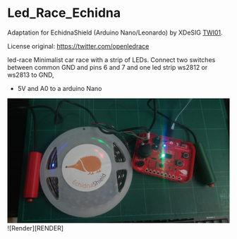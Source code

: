 # Led_Race_Echidna


Adaptation for EchidnaShield (Arduino Nano/Leonardo) by XDeSIG [TWI01].


License original: https://twitter.com/openledrace

led-race
Minimalist car race with a strip of LEDs. Connect two switches between
common GND and pins 6 and 7 and one led strip ws2812 or ws2813 to GND,
+ 5V and A0 to a arduino Nano

![Top view][PHT]
![Render][RENDER]

<!-- links -->

[CCBY-SA4.0]: http://creativecommons.org/licenses/by-sa/4.0/
[TWI01]: https://twitter.com/xdesig
[PHT]: LedRace.jpg



